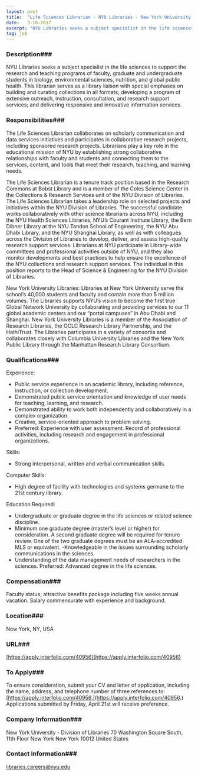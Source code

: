 ```yaml
---
layout: post
title:  "Life Sciences Librarian - NYU Libraries - New York University Libraries"
date:   3-16-2017
excerpt: "NYU Libraries seeks a subject specialist in the life sciences to support the research and teaching programs of faculty, graduate and undergraduate students in biology, environmental sciences, nutrition, and global public health. This librarian serves as a library liaison with special emphases on building and curating collections in all formats;..."
tag: job
---
```


### Description###

NYU Libraries seeks a subject specialist in the life sciences to support the research and teaching programs of faculty, graduate and undergraduate students in biology, environmental sciences, nutrition, and global public health.  This librarian serves as a library liaison with special emphases on building and curating collections in all formats; developing a program of extensive outreach, instruction, consultation, and research support services; and delivering responsive and innovative information services.


### Responsibilities###

The Life Sciences Librarian collaborates on scholarly communication and data services initiatives and participates in collaborative research projects, including sponsored research projects.  Librarians play a key role in the educational mission of NYU by establishing strong collaborative relationships with faculty and students and connecting them to the services, content, and tools that meet their research, teaching, and learning needs.

The Life Sciences Librarian is a tenure track position based in the Research Commons at Bobst Library and is a member of the Coles Science Center in the Collections & Research Services unit of the NYU Division of Libraries.   The Life Sciences Librarian takes a leadership role on selected projects and initiatives within the NYU Division of Libraries.  The successful candidate works collaboratively with other science librarians across NYU, including the NYU Health Sciences Libraries, NYU’s Courant Institute Library, the Bern Dibner Library at the NYU Tandon School of Engineering, the NYU Abu Dhabi Library, and the NYU Shanghai Library, as well as with colleagues across the Division of Libraries to develop, deliver, and assess high-quality research support services.  Librarians at NYU participate in Library-wide committees and professional activities outside of NYU, and they also monitor developments and best practices to help ensure the excellence of the NYU collections and research support services.  The individual in this position reports to the Head of Science & Engineering for the NYU Division of Libraries.

New York University Libraries: Libraries at New York University serve the school’s 40,000 students and faculty and contain more than 5 million volumes. The Libraries supports NYU’s vision to become the first true Global Network University by collaborating and providing services to our 11 global academic centers and our “portal campuses” in Abu Dhabi and Shanghai.   New York University Libraries is a member of the Association of Research Libraries, the OCLC Research Library Partnership, and the HathiTrust. The Libraries participates in a variety of consortia and collaborates closely with Columbia University Libraries and the New York Public Library through the Manhattan Research Library Consortium.


### Qualifications###

Experience:
- Public service experience in an academic library, including reference, instruction, or collection development.
- Demonstrated public service orientation and knowledge of user needs for teaching, learning, and research.
- Demonstrated ability to work both independently and collaboratively in a complex organization.
- Creative, service-oriented approach to problem solving.
- Preferred: Experience with user assessment. Record of professional activities, including research and engagement in professional organizations.

Skills:
- Strong interpersonal, written and verbal communication skills.

Computer Skills:
- High degree of facility with technologies and systems germane to the 21st century library.

Education Required:
- Undergraduate or graduate degree in the life sciences or related science discipline.
- Minimum one graduate degree (master’s level or higher) for consideration. A second graduate degree will be required for tenure review. One of the two graduate degrees must be an ALA-accredited MLS or equivalent.
-Knowledgeable in the issues surrounding scholarly communications in the sciences.
- Understanding of the data management needs of researchers in the sciences.
Preferred: Advanced degree in the life sciences.


### Compensation###

Faculty status, attractive benefits package including five weeks annual vacation. Salary commensurate with experience and background. 


### Location###

New York, NY, USA


### URL###

[https://apply.interfolio.com/40956](https://apply.interfolio.com/40956)

### To Apply###

To ensure consideration, submit your CV and letter of application, including the name, address, and telephone number of three references to: [https://apply.interfolio.com/40956.](https://apply.interfolio.com/40956.) Applications submitted by Friday, April 21st will receive preference.


### Company Information###

New York University - Division of Libraries
70 Washington Square South, 11th Floor
New York New York 10012
United States


### Contact Information###

libraries.careers@nyu.edu


